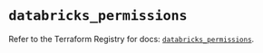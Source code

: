 # `databricks_permissions`

Refer to the Terraform Registry for docs: [`databricks_permissions`](https://registry.terraform.io/providers/databricks/databricks/1.62.0/docs/resources/permissions).

